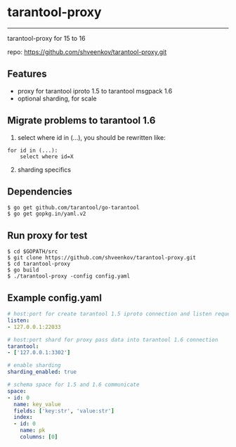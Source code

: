 # tarantool-proxy
------------------------------------------------------------
tarantool-proxy for 15 to 16

repo: https://github.com/shveenkov/tarantool-proxy.git

## Features

* proxy for tarantool iproto 1.5 to tarantool msgpack 1.6
* optional sharding, for scale

## Migrate problems to tarantool 1.6
1. select where id in (...), you should be rewritten like:
```
for id in (...):
    select where id=X
```
2. sharding specifics


## Dependencies
```
$ go get github.com/tarantool/go-tarantool
$ go get gopkg.in/yaml.v2
```

## Run proxy for test
```
$ cd $GOPATH/src
$ git clone https://github.com/shveenkov/tarantool-proxy.git
$ cd tarantool-proxy
$ go build
$ ./tarantool-proxy -config config.yaml
```

## Example config.yaml

```yaml
# host:port for create tarantool 1.5 iproto connection and listen requests
listen:
- 127.0.0.1:22033

# host:port shard for proxy pass data into tarantool 1.6 connection
tarantool:
- ['127.0.0.1:3302']

# enable sharding
sharding_enabled: true

# schema space for 1.5 and 1.6 communicate
space:
- id: 0
  name: key_value
  fields: ['key:str', 'value:str']
  index:
  - id: 0
    name: pk
    columns: [0]
```
